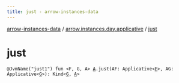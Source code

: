 ```yaml
---
title: just - arrow-instances-data
---
```


[arrow-instances-data](../index.html) / [arrow.instances.day.applicative](index.html) / [just](./just.html)

# just

`@JvmName("just1") fun <F, G, A> `[`A`](just.html#A)`.just(AF: Applicative<`[`F`](just.html#F)`>, AG: Applicative<`[`G`](just.html#G)`>): Kind<`[`G`](just.html#G)`, `[`A`](just.html#A)`>`